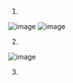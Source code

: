 1.
![image](https://user-images.githubusercontent.com/95243483/168873167-28865029-21ae-40bc-b3bd-433849132f11.png)
![image](https://user-images.githubusercontent.com/95243483/168873253-014e8c0b-cb60-45cc-a996-b20246fa5ea1.png)

2.
![image](https://user-images.githubusercontent.com/95243483/168885342-4d9679eb-0a1b-4457-9ae2-7ddfccba59ec.png)

3.
